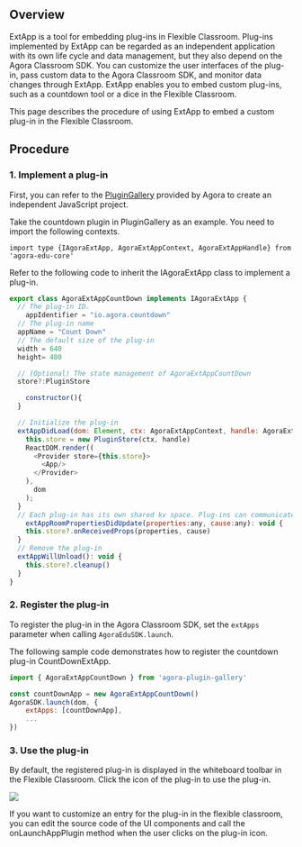 ## Overview

ExtApp is a tool for embedding plug-ins in Flexible Classroom. Plug-ins implemented by ExtApp can be regarded as an independent application with its own life cycle and data management, but they also depend on the Agora Classroom SDK. You can customize the user interfaces of the plug-in, pass custom data to the Agora Classroom SDK, and monitor data changes through ExtApp. ExtApp enables you to embed custom plug-ins, such as a countdown tool or a dice in the  Flexible Classroom.

This page describes the procedure of using ExtApp to embed a custom plug-in in the Flexible Classroom.

## Procedure

### 1. Implement a plug-in

First, you can refer to the [PluginGallery](https://github.com/AgoraIO-Community/CloudClass-Desktop/tree/dev/apaas/1.1.0/packages/agora-plugin-gallery) provided by Agora to create an independent JavaScript project.

Take the countdown plugin in PluginGallery as an example. You need to import the following contexts.

```
import type {IAgoraExtApp, AgoraExtAppContext, AgoraExtAppHandle} from 'agora-edu-core'
```

Refer to the following code to inherit the IAgoraExtApp class to implement a plug-in.

```javascript
export class AgoraExtAppCountDown implements IAgoraExtApp {
  // The plug-in ID. 
    appIdentifier = "io.agora.countdown"
  // The plug-in name
  appName = "Count Down"
  // The default size of the plug-in
  width = 640
  height= 480

  // (Optional) The state management of AgoraExtAppCountDown
  store?:PluginStore

    constructor(){
  }

  // Initialize the plug-in
  extAppDidLoad(dom: Element, ctx: AgoraExtAppContext, handle: AgoraExtAppHandle): void {
    this.store = new PluginStore(ctx, handle)
    ReactDOM.render((
      <Provider store={this.store}>
        <App/>
      </Provider>
    ),
      dom
    );
  }
  // Each plug-in has its own shared kv space. Plug-ins can communicate with each other through this attribute. When a plug-in updates its properties, other clients that have registered the plug-in will receive this callback. 
    extAppRoomPropertiesDidUpdate(properties:any, cause:any): void {
    this.store?.onReceivedProps(properties, cause)
  }
  // Remove the plug-in
  extAppWillUnload(): void {
    this.store?.cleanup()
  }
}
```

### 2. Register the plug-in

To register the plug-in in the Agora Classroom SDK, set the `extApps` parameter when calling `AgoraEduSDK.launch`.

The following sample code demonstrates how to register the countdown plug-in CountDownExtApp.

```javascript
import { AgoraExtAppCountDown } from 'agora-plugin-gallery'

const countDownApp = new AgoraExtAppCountDown()
AgoraSDK.launch(dom, {
	extApps: [countDownApp],
	...
})
```

### 3. Use the plug-in

By default, the registered plug-in is displayed in the whiteboard toolbar in the Flexible Classroom. Click the icon of the plug-in to use the plug-in.

![](https://web-cdn.agora.io/docs-files/1619755145025)





If you want to customize an entry for the plug-in in the flexible classroom, you can edit the source code of the UI components and call the onLaunchAppPlugin method when the user clicks on the plug-in icon.